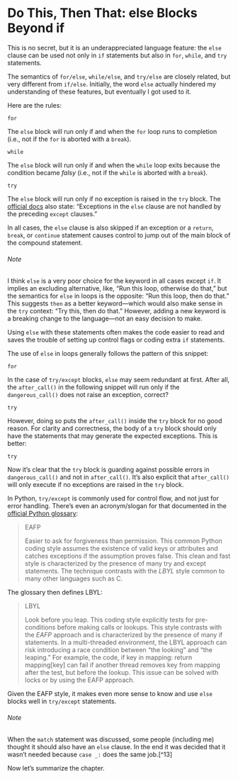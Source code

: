 # Do This, Then That: else Blocks Beyond if

This is no secret, but it is an underappreciated language feature: the `else` clause can be used not only in `if` statements but also in `for`, `while`, and `try` statements.

The semantics of `for/else`, `while/else`, and `try/else` are closely related, but very different from `if/else`. Initially, the word `else` actually hindered my understanding of these features, but eventually I got used to it.

Here are the rules:

`for`

The `else` block will run only if and when the `for` loop runs to completion (i.e., not if the `for` is aborted with a `break`).

`while`

The `else` block will run only if and when the `while` loop exits because the condition became _falsy_ (i.e., not if the `while` is aborted with a `break`).

`try`

The `else` block will run only if no exception is raised in the `try` block. The [official docs](https://fpy.li/18-27) also state: “Exceptions in the `else` clause are not handled by the preceding `except` clauses.”

In all cases, the `else` clause is also skipped if an exception or a `return`, `break`, or `continue` statement causes control to jump out of the main block of the compound statement.

###### Note

I think `else` is a very poor choice for the keyword in all cases except `if`. It implies an excluding alternative, like, “Run this loop, otherwise do that,” but the semantics for `else` in loops is the opposite: “Run this loop, then do that.” This suggests `then` as a better keyword—which would also make sense in the `try` context: “Try this, then do that.” However, adding a new keyword is a breaking change to the language—not an easy decision to make.

Using `else` with these statements often makes the code easier to read and saves the trouble of setting up control flags or coding extra `if` statements.

The use of `else` in loops generally follows the pattern of this snippet:

```
for
```

In the case of `try/except` blocks, `else` may seem redundant at first. After all, the `after_call()` in the following snippet will run only if the `dangerous_call()` does not raise an exception, correct?

```
try
```

However, doing so puts the `after_call()` inside the `try` block for no good reason. For clarity and correctness, the body of a `try` block should only have the statements that may generate the expected exceptions. This is better:

```
try
```

Now it’s clear that the `try` block is guarding against possible errors in `dangerous_call()` and not in `after_call()`. It’s also explicit that `after_call()` will only execute if no exceptions are raised in the `try` block.

In Python, `try/except` is commonly used for control flow, and not just for error handling. There’s even an acronym/slogan for that documented in the [official Python glossary](https://fpy.li/18-28):

> EAFP
> 
> Easier to ask for forgiveness than permission. This common Python coding style assumes the existence of valid keys or attributes and catches exceptions if the assumption proves false. This clean and fast style is characterized by the presence of many try and except statements. The technique contrasts with the _LBYL_ style common to many other languages such as C.

The glossary then defines LBYL:

> LBYL
> 
> Look before you leap. This coding style explicitly tests for pre-conditions before making calls or lookups. This style contrasts with the _EAFP_ approach and is characterized by the presence of many if statements. In a multi-threaded environment, the LBYL approach can risk introducing a race condition between “the looking” and “the leaping.” For example, the code, if key in mapping: return mapping[key] can fail if another thread removes key from mapping after the test, but before the lookup. This issue can be solved with locks or by using the EAFP approach.

Given the EAFP style, it makes even more sense to know and use `else` blocks well in `try/except` statements.

###### Note

When the `match` statement was discussed, some people (including me) thought it should also have an `else` clause. In the end it was decided that it wasn’t needed because `case _:` does the same job.[^13]

Now let’s summarize the chapter.